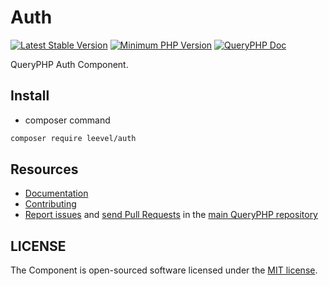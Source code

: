 Auth
=================

[![Latest Stable Version](http://img.shields.io/packagist/v/leevel/auth.svg)](https://packagist.org/packages/leevel/auth)
<a href="https://php.net"><img src="https://img.shields.io/badge/php-%3E%3D%208.0.0-8892BF.svg" alt="Minimum PHP Version"></a>
[![QueryPHP Doc](https://img.shields.io/badge/docs-passing-green.svg?maxAge=2592000)](https://www.queryphp.com/docs/)

QueryPHP Auth Component.

## Install

- composer command

```bash
composer require leevel/auth
```

Resources
---------

  * [Documentation](https://www.queryphp.com/docs/component/auth.html)
  * [Contributing](https://www.queryphp.com/docs/developer/)
  * [Report issues](https://github.com/hunzhiwange/framework/issues) and
    [send Pull Requests](https://github.com/hunzhiwange/framework/pulls)
    in the [main QueryPHP repository](https://github.com/hunzhiwange/framework)

## LICENSE

The Component is open-sourced software licensed under the [MIT license](LICENSE).
